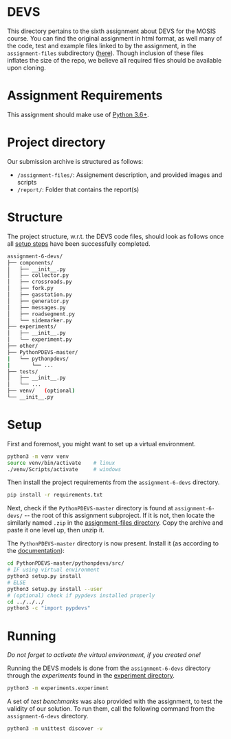 # DEVS
This directory pertains to the sixth assignment about DEVS for the MOSIS course. 
You can find the original assignment in html format, as well many of the code, test and example files linked to by the assignment, in the `assignment-files` subdirectory ([here](/assignment-6-devs/assignment-files/)). Though inclusion of these files inflates the size of the repo, we believe all required files should be available upon cloning.


# Assignment Requirements
This assignment should make use of [Python 3.6+](https://www.python.org/).


# Project directory
Our submission archive is structured as follows:
- `/assignment-files/`: Assignement description, and provided images and scripts
- `/report/`: Folder that contains the report(s)

# Structure

The project structure, w.r.t. the DEVS code files, should look as follows once all [setup steps](#setup) have been successfully completed.

```sh
assignment-6-devs/
├── components/
│   ├── __init__.py
│   ├── collector.py
│   ├── crossroads.py
│   ├── fork.py
│   ├── gasstation.py
│   ├── generator.py
│   ├── messages.py
│   ├── roadsegment.py
│   └── sidemarker.py
├── experiments/
│   ├── __init__.py
│   └── experiment.py
├── other/
├── PythonPDEVS-master/
|   └── pythonpdevs/
|       └── ...
├── tests/
│   ├── __init__.py
│   └── ...
├── venv/   (optional)
└── __init__.py
```


# Setup

First and foremost, you might want to set up a virtual environment.

```sh
python3 -m venv venv
source venv/bin/activate    # linux
./venv/Scripts/activate     # windows
```

Then install the project requirements from the `assignment-6-devs` directory.

```sh
pip install -r requirements.txt
```

Next, check if the `PythonPDEVS-master` directory is found at `assignment-6-devs/` -- the root of this assignment subproject. If it is not, then locate the similarly named `.zip` in the [assignment-files directory](/assignment-6-devs/assignment-files/). Copy the archive and paste it one level up, then unzip it.

The `PythonPDEVS-master` directory is now present. Install it (as according to the [documentation](https://msdl.uantwerpen.be/documentation/PythonPDEVS/installation.html)):

```sh
cd PythonPDEVS-master/pythonpdevs/src/
# IF using virtual environment
python3 setup.py install
# ELSE
python3 setup.py install --user
# (optional) check if pypdevs installed properly
cd ../../../
python3 -c "import pypdevs"
```

# Running

_Do not forget to activate the virtual environment, if you created one!_

Running the DEVS models is done from the `assignment-6-devs` directory through the *experiments* found in the [experiment directory](/assignment-6-devs/experiments/).

```sh
python3 -m experiments.experiment
```

A set of *test benchmarks* was also provided with the assignment, to test the validity of our solution. To run them, call the following command from the `assignment-6-devs` directory.

```sh
python3 -m unittest discover -v
```
